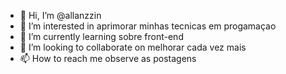 - 👋 Hi, I’m @allanzzin
- 👀 I’m interested in aprimorar minhas tecnicas em progamaçao 
- 🌱 I’m currently learning sobre front-end
- 💞️ I’m looking to collaborate on melhorar cada vez mais 
- 📫 How to reach me observe as postagens 

<!---
allanzzin/allanzzin is a ✨ special ✨ repository because its `README.md` (this file) appears on your GitHub profile.
You can click the Preview link to take a look at your changes.
--->
